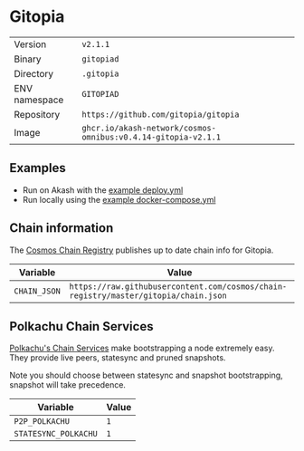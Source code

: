 # Gitopia

| | |
|---|---|
|Version|`v2.1.1`|
|Binary|`gitopiad`|
|Directory|`.gitopia`|
|ENV namespace|`GITOPIAD`|
|Repository|`https://github.com/gitopia/gitopia`|
|Image|`ghcr.io/akash-network/cosmos-omnibus:v0.4.14-gitopia-v2.1.1`|

## Examples

- Run on Akash with the [example deploy.yml](./deploy.yml)
- Run locally using the [example docker-compose.yml](./docker-compose.yml)

## Chain information

The [Cosmos Chain Registry](https://github.com/cosmos/chain-registry) publishes up to date chain info for Gitopia.

|Variable|Value|
|---|---|
|`CHAIN_JSON`|`https://raw.githubusercontent.com/cosmos/chain-registry/master/gitopia/chain.json`|

## Polkachu Chain Services

[Polkachu's Chain Services](https://www.polkachu.com/) make bootstrapping a node extremely easy. They provide live peers, statesync and pruned snapshots.

Note you should choose between statesync and snapshot bootstrapping, snapshot will take precedence.

|Variable|Value|
|---|---|
|`P2P_POLKACHU`|`1`|
|`STATESYNC_POLKACHU`|`1`|
